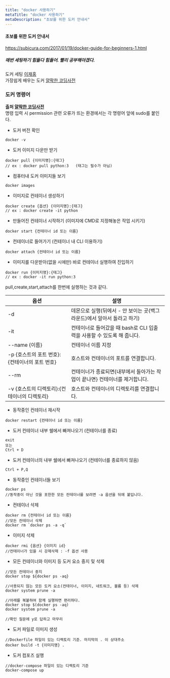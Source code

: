 ```yaml
---
title: "docker 사용하기"
metaTitle: "docker 사용하기"
metaDescription: "초보를 위한 도커 안내서"
---
```

#### 초보를 위한 도커 안내서
https://subicura.com/2017/01/19/docker-guide-for-beginners-1.html
##### 매번 세팅하기 힘들다 힘들어. 빨리 공부해야겠다.


도커 세팅 [이재홍](http://pyrasis.com/docker.html)  
가장쉽게 배우는 도커 [얄팍한 코딩사전](https://www.youtube.com/watch?v=hWPv9LMlme8)


### 도커 명령어 
__출처 [얄팍한 코딩사전](https://www.yalco.kr/36_docker/)__  
명령 입력 시 permission 관련 오류가 뜨는 환경에서는 각 명령어 앞에 sudo를 붙인다.

- 도커 버전 확인
```terminal
docker -v
```
- 도커 이미지 다운만 받기
```
docker pull {이미지명}:{태그}
// ex : docker pull python:3   (태그는 필수가 아님)
```
- 컴퓨터내 도커 이미지들 보기 
```
docker images
```
- 이미지로 컨테이너 생성하기
```
docker create {옵션} {이미지명}:{태그}
// ex : docker create -it python
```
- 만들어진 컨테이너 시작하기 (이미지에 CMD로 지정해놓은 작업 시키기)
```
docker start {컨테이너 id 또는 이름}
```
- 컨테이너로 들어가기 (컨테이너 내 CLI 이용하기)
```
docker attach {컨테이너 id 또는 이름}
```
- 이미지를 다운받아(없을 시에만) 바로 컨테이너 실행하여 진입하기
```
docker run {이미지명}:{태그}
// ex : docker -it run python:3
```
pull,create,start,attach를 한번에 실행하는 것과 같다.

|옵션|설명|
|------|---|
|-d|데몬으로 실행(뒤에서 - 안 보이는 곳(백그라운드)에서 알아서 돌라고 하기)|
|-it|컨테이너로 들어갔을 때 bash로 CLI 입출력을 사용할 수 있도록 해 줍니다.|
|--name {이름}	|컨테이너 이름 지정|
|-p {호스트의 포트 번호}:{컨테이너의 포트 번호}|호스트와 컨테이너의 포트를 연결합니다.|
|--rm	|컨테이너가 종료되면{내부에서 돌아가는 작업이 끝나면} 컨테이너를 제거합니다.|
|-v {호스트의 디렉토리}:{컨테이너의 디렉토리}|호스트와 컨테이너의 디렉토리를 연결합니다.|

- 동작중인 컨테이너 재시작
```
docker restart {컨테이너 id 또는 이름}
```
- 도커 컨테이너 내부 쉘에서 빠져나오기 (컨테이너를 종료)
```
exit
또는
Ctrl + D
```
- 도커 컨테이너의 내부 쉘에서 빠져나오기 (컨테이너를 종료하지 않음)
```
Ctrl + P,Q
```
- 동작중인 컨테이너들 보기
```
docker ps
//동작중이 아닌 것을 포한한 모든 컨테이너를 보려면 -a 옵션을 뒤에 붙입니다.
```
- 컨테이너 삭제
```
docker rm {컨테이너 id 또는 이름}
//모든 컨테이너 삭제
docker rm `docker ps -a -q`
```
- 이미지 삭제
```
docker rmi {옵션} {이미지 id}
//컨테이너가 있을 시 강제삭제 : -f 옵션 사용
```
- 모든 컨테이너와 이미지 등 도커 요소 중지 및 삭제
```
//모든 컨테이너 중지
docker stop ${docker ps -aq}

//사용되지 않는 모든 도커 요소(컨테이너, 이미지, 네트워크, 볼륨 등) 삭제
docker system prune -a

//아래를 복붙하여 함께 실행하면 편리하다.
docker stop $(docker ps -aq)
docker system prune -a

//확인 질문에 y로 답하고 마무리
```
- 도커 파일로 이미지 생성
```
//Dockerfile 파일이 있는 디렉토리 기준. 마지막의 . 이 상대주소
docker build -t {이미지명} .
```
- 도커 컴포즈 실행
```
//docker-compose 파일이 있는 디렉토리 기준
docker-compose up
```